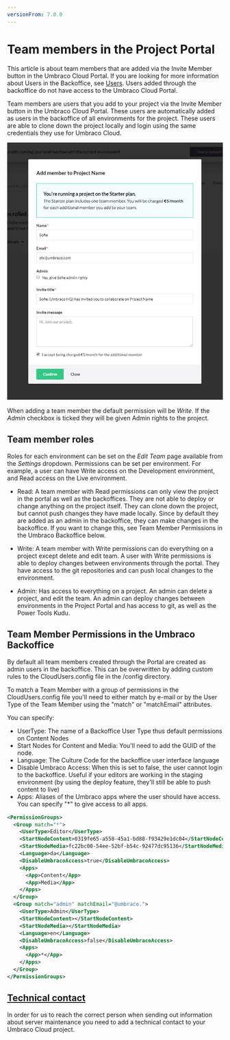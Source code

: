 ```yaml
---
versionFrom: 7.0.0
---
```


# Team members in the Project Portal
This article is about team members that are added via the Invite Member button in the Umbraco Cloud Portal. If you are looking for more information about Users in the Backoffice, see [Users](../../../Getting-Started/Data/Users/). Users added through the backoffice do not have access to the Umbraco Cloud Portal.

Team members are users that you add to your project via the Invite Member button in the Umbraco Cloud Portal. These users are automatically added as users in the backoffice of all environments for the project. These users are able to clone down the project locally and login using the same credentials they use for Umbraco Cloud.

![Add team member](images/add-team-member.png)

When adding a team member the default permission will be *Write*. If the *Admin* checkbox is ticked they will be given Admin rights to the project.

## Team member roles
Roles for each environment can be set on the *Edit Team* page available from the *Settings* dropdown. Permissions can be set per environment. For example, a user can have Write access on the Development environment, and Read access on the Live environment.

* Read: A team member with Read permissions can only view the project in the portal as well as the backoffices. They are not able to deploy or change anything on the project itself. They can clone down the project, but cannot push changes they have made locally. Since by default they are added as an admin in the backoffice, they can make changes in the backoffice. If you want to change this, see Team Member Permissions in the Umbraco Backoffice below.

* Write: A team member with Write permissions can do everything on a project except delete and edit team. A user with Write permissions is able to deploy changes between environments through the portal. They have access to the git repositories and can push local changes to the environment.

* Admin: Has access to everything on a project. An admin can delete a project, and edit the team. An admin can deploy changes between environments in the Project Portal and has access to git, as well as the Power Tools Kudu.


## Team Member Permissions in the Umbraco Backoffice
By default all team members created through the Portal are created as admin users in the backoffice. This can be overwritten by adding custom rules to the CloudUsers.config file in the /config directory.

To match a Team Member with a group of permissions in the CloudUsers.config file you'll need to either match by e-mail or by the User Type of the Team Member using the "match" or "matchEmail" attributes.

You can specify:

* UserType: The name of a Backoffice User Type thus default permissions on Content Nodes
* Start Nodes for Content and Media: You'll need to add the GUID of the node.
* Language: The Culture Code for the backoffice user interface language
* Disable Umbraco Access: When this is set to false, the user cannot login to the backoffice. Useful if your editors are working in the staging environment (by using the deploy feature, they'll still be able to push content to live)
* Apps: Aliases of the Umbraco apps where the user should have access. You can specify "*" to give access to all apps.

```xml
<PermissionGroups>
  <Group match="*">
    <UserType>Editor</UserType>
    <StartNodeContent>0319fe65-a558-45a1-bd88-f93429e1dc04</StartNodeContent>
    <StartNodeMedia>fc22bc00-54ee-52bf-b54c-92477dc95136</StartNodeMedia>
    <Language>da</Language>
    <DisableUmbracoAccess>true</DisableUmbracoAccess>
    <Apps>
      <App>Content</App>
      <App>Media</App>
    </Apps>
  </Group>
  <Group match="admin" matchEmail="@umbraco.">
    <UserType>Admin</UserType>
    <StartNodeContent></StartNodeContent>
    <StartNodeMedia></StartNodeMedia>
    <Language>en</Language>
    <DisableUmbracoAccess>false</DisableUmbracoAccess>
    <Apps>
      <App>*</App>
    </Apps>
  </Group>
</PermissionGroups>
```

## [Technical contact](Technical-Contact.md)

In order for us to reach the correct person when sending out information about server maintenance you need to add a technical contact to your Umbraco Cloud project.
